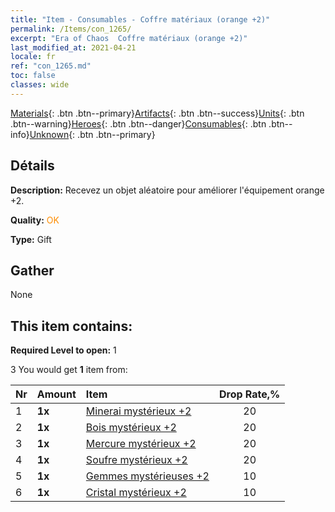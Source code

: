 ```yaml
---
title: "Item - Consumables - Coffre matériaux (orange +2)"
permalink: /Items/con_1265/
excerpt: "Era of Chaos  Coffre matériaux (orange +2)"
last_modified_at: 2021-04-21
locale: fr
ref: "con_1265.md"
toc: false
classes: wide
---
```

 [Materials](/fr/Items/){: .btn .btn--primary}[Artifacts](/fr/Items/Artifacts/){: .btn .btn--success}[Units](/fr/Items/Units/){: .btn .btn--warning}[Heroes](/fr/Items/Heroes/){: .btn .btn--danger}[Consumables](/fr/Items/Consumables/){: .btn .btn--info}[Unknown](/fr/Items/Unknown/){: .btn .btn--primary}

## Détails
 **Description:** Recevez un objet aléatoire pour améliorer l'équipement orange +2.

 **Quality:** <span style="color: #FF8C00">OK</span>

 **Type:** Gift

## Gather

  None

## This item contains:

 **Required Level to open:** 1

 3 You would get **1** item  from:

  | Nr | Amount |     Item    | Drop Rate,% |
  |:---|:-------|:------------|:---------:|
  | 1 |  **1x** | [Minerai mystérieux +2](/fr/Items/mat_75/) | 20 | 
  | 2 |  **1x** | [Bois mystérieux +2](/fr/Items/mat_76/) | 20 | 
  | 3 |  **1x** | [Mercure mystérieux +2](/fr/Items/mat_77/) | 20 | 
  | 4 |  **1x** | [Soufre mystérieux +2](/fr/Items/mat_78/) | 20 | 
  | 5 |  **1x** | [Gemmes mystérieuses +2](/fr/Items/mat_79/) | 10 | 
  | 6 |  **1x** | [Cristal mystérieux +2](/fr/Items/mat_80/) | 10 | 
